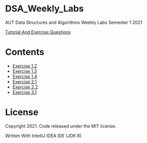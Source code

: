 # DSA_Weekly_Labs

AUT Data Structures and Algorithms Weekly Labs Semester 1 2021

[Tutorial And Exercise Questions](https://github.com/MiguelEmmara-ai/DSA_Weekly_Labs/tree/master/Question%20Handbook)

# Contents
   - [Exercise 1.2](https://github.com/MiguelEmmara-ai/DSA_Weekly_Labs/tree/master/src/Exercise1_2)
   - [Exercise 1.3](https://github.com/MiguelEmmara-ai/DSA_Weekly_Labs/tree/master/src/Exercise1_3)
   - [Exercise 1.4](https://github.com/MiguelEmmara-ai/DSA_Weekly_Labs/tree/master/src/Exercise1_4)
   - [Exercise 2.1](https://github.com/MiguelEmmara-ai/DSA_Weekly_Labs/tree/master/src/Exercise2_1)
   - [Exercise 2.2](https://github.com/MiguelEmmara-ai/DSA_Weekly_Labs/tree/master/src/Exercise2_2)
   - [Exercise 3.1](https://github.com/MiguelEmmara-ai/DSA_Weekly_Labs/tree/master/src/Exercise3_1)
    

# License

Copyright 2021. Code released under the MIT license.

Written With IntelliJ IDEA IDE (JDK 8)
